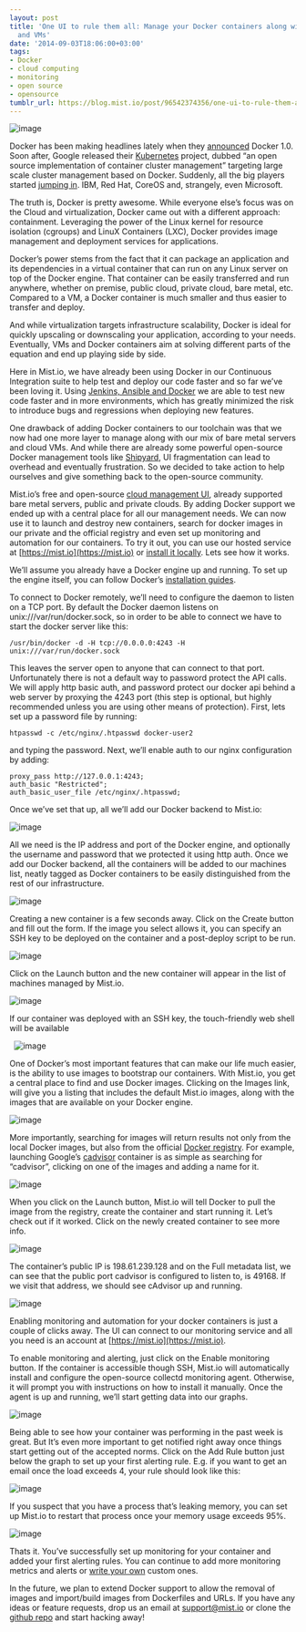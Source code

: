 ```yaml
---
layout: post
title: 'One UI to rule them all: Manage your Docker containers along with your servers
  and VMs'
date: '2014-09-03T18:06:00+03:00'
tags:
- Docker
- cloud computing
- monitoring
- open source
- opensource
tumblr_url: https://blog.mist.io/post/96542374356/one-ui-to-rule-them-all-manage-your-docker
---
```

![image](/assets/tumblr-images/tumblr_inline_nbbzgldzxh1rgqrs8.png)

Docker has been making headlines lately when they [announced](http://blog.docker.com/2014/06/its-here-docker-1-0/) Docker 1.0. Soon after, Google released their [Kubernetes](https://github.com/GoogleCloudPlatform/kubernetes) project, dubbed “an open source implementation of container cluster management” targeting large scale cluster management based on Docker. Suddenly, all the big players started [jumping in](http://venturebeat.com/2014/07/10/google-kubernetes-microsoft-ibm-docker/). IBM, Red Hat, CoreOS and, strangely, even Microsoft.

The truth is, Docker is pretty awesome. While everyone else’s focus was on the Cloud and virtualization, Docker came out with a different approach: containment. Leveraging the power of the Linux kernel for resource isolation (cgroups) and LinuX Containers (LXC), Docker provides image management and deployment services for applications.

Docker’s power stems from the fact that it can package an application and its dependencies in a virtual container that can run on any Linux server on top of the Docker engine. That container can be easily transferred and run anywhere, whether on premise, public cloud, private cloud, bare metal, etc. Compared to a VM, a Docker container is much smaller and thus easier to transfer and deploy.

And while virtualization targets infrastructure scalability, Docker is ideal for quickly upscaling or downscaling your application, according to your needs. Eventually, VMs and Docker containers aim at solving different parts of the equation and end up playing side by side.

Here in Mist.io, we have already been using Docker in our Continuous Integration suite to help test and deploy our code faster and so far we’ve been loving it. Using [Jenkins, Ansible and Docker](http://blog.mist.io/2014-04-11-move-fast-and-dont-break-things-testing-with) we are able to test new code faster and in more environments, which has greatly minimized the risk to introduce bugs and regressions when deploying new features.

One drawback of adding Docker containers to our toolchain was that we now had one more layer to manage along with our mix of bare metal servers and cloud VMs. And while there are already some powerful open-source Docker management tools like [Shipyard](https://github.com/shipyard/shipyard), UI fragmentation can lead to overhead and eventually frustration. So we decided to take action to help ourselves and give something back to the open-source community.

Mist.io’s free and open-source [cloud management UI](https://github.com/mistio/mist.io), already supported bare metal servers, public and private clouds. By adding Docker support we ended up with a central place for all our management needs. We can now use it to launch and destroy new containers, search for docker images in our private and the official registry and even set up monitoring and automation for our containers. To try it out, you can use our hosted service at [https://mist.io](https://mist.io) or [install it locally](https://github.com/mistio/mist.io/blob/master/README.txt). Lets see how it works.

We’ll assume you already have a Docker engine up and running. To set up the engine itself, you can follow Docker’s [installation guides](https://docs.docker.com/installation/#installation).

To connect to Docker remotely, we’ll need to configure the daemon to listen on a TCP port. By default the Docker daemon listens on unix:///var/run/docker.sock, so in order to be able to connect we have to start the docker server like this:

    /usr/bin/docker -d -H tcp://0.0.0.0:4243 -H unix:///var/run/docker.sock

This leaves the server open to anyone that can connect to that port. Unfortunately there is not a default way to password protect the API calls. We will apply http basic auth, and password protect our docker api behind a web server by proxying the 4243 port (this step is optional, but highly recommended unless you are using other means of protection). First, lets set up a password file by running:

    htpasswd -c /etc/nginx/.htpasswd docker-user2

and typing the password. Next, we’ll enable auth to our nginx configuration by adding:

    proxy_pass http://127.0.0.1:4243;
    auth_basic "Restricted";
    auth_basic_user_file /etc/nginx/.htpasswd;

Once we’ve set that up, all we’ll add our Docker backend to Mist.io:

![image](/assets/tumblr-images/tumblr_inline_nbbyyfizSf1rgqrs8.png)

All we need is the IP address and port of the Docker engine, and optionally the username and password that we protected it using http auth. Once we add our Docker backend, all the containers will be added to our machines list, neatly tagged as Docker containers to be easily distinguished from the rest of our infrastructure.

![image](/assets/tumblr-images/tumblr_inline_nbbz4fbVHq1rgqrs8.png)

Creating a new container is a few seconds away. Click on the Create button and fill out the form. If the image you select allows it, you can specify an SSH key to be deployed on the container and a post-deploy script to be run.

![image](/assets/tumblr-images/tumblr_inline_nbbz4vi1Bu1rgqrs8.png)

Click on the Launch button and the new container will appear in the list of machines managed by Mist.io.

![image](/assets/tumblr-images/tumblr_inline_nbbz5qy2gx1rgqrs8.png)

If our container was deployed with an SSH key, the touch-friendly web shell will be available

&nbsp; ![image](/assets/tumblr-images/tumblr_inline_nbbz63bY5y1rgqrs8.png)

One of Docker’s most important features that can make our life much easier, is the ability to use images to bootstrap our containers. With Mist.io, you get a central place to find and use Docker images. Clicking on the Images link, will give you a listing that includes the default Mist.io images, along with the images that are available on your Docker engine.

![image](/assets/tumblr-images/tumblr_inline_nbbz6fbmFh1rgqrs8.png)

More importantly, searching for images will return results not only from the local Docker images, but also from the official [Docker registry](https://registry.hub.docker.com/). For example, launching Google’s [cadvisor](https://registry.hub.docker.com/) container is as simple as searching for “cadvisor”, clicking on one of the images and adding a name for it.

![image](/assets/tumblr-images/tumblr_inline_nbbz6rRDNj1rgqrs8.png)

When you click on the Launch button, Mist.io will tell Docker to pull the image from the registry, create the container and start running it. Let’s check out if it worked. Click on the newly created container to see more info.

![image](/assets/tumblr-images/tumblr_inline_nbbz76GpV61rgqrs8.png)

The container’s public IP is 198.61.239.128 and on the Full metadata list, we can see that the public port cadvisor is configured to listen to, is 49168. If we visit that address, we should see cAdvisor up and running.

![image](/assets/tumblr-images/tumblr_inline_nbbz7kGzJc1rgqrs8.png)

Enabling monitoring and automation for your docker containers is just a couple of clicks away. The UI can connect to our monitoring service and all you need is an account at [https://mist.io](https://mist.io).

To enable monitoring and alerting, just click on the Enable monitoring button. If the container is accessible though SSH, Mist.io will automatically install and configure the open-source collectd monitoring agent. Otherwise, it will prompt you with instructions on how to install it manually. Once the agent is up and running, we’ll start getting data into our graphs.

![image](/assets/tumblr-images/tumblr_inline_nbbz87cH8k1rgqrs8.png)

Being able to see how your container was performing in the past week is great. But It’s even more important to get notified right away once things start getting out of the accepted norms. Click on the Add Rule button just below the graph to set up your first alerting rule. E.g. if you want to get an email once the load exceeds 4, your rule should look like this:

![image](/assets/tumblr-images/tumblr_inline_nbbz8miTFh1rgqrs8.png)

If you suspect that you have a process that’s leaking memory, you can set up Mist.io to restart that process once your memory usage exceeds 95%.

![image](/assets/tumblr-images/tumblr_inline_nbbz907s3r1rgqrs8.png)

Thats it. You’ve successfully set up monitoring for your container and added your first alerting rules. You can continue to add more monitoring metrics and alerts or [write your own](http://blog.mist.io/2014-07-08-monitor-everything-from-anywhere-introducing-custom) custom ones.

In the future, we plan to extend Docker support to allow the removal of images and import/build images from Dockerfiles and URLs. If you have any ideas or feature requests, drop us an email at [support@mist.io](mailto:support@mist.io) or clone the [github repo](https://github.com/mistio/mist.io) and start hacking away!


